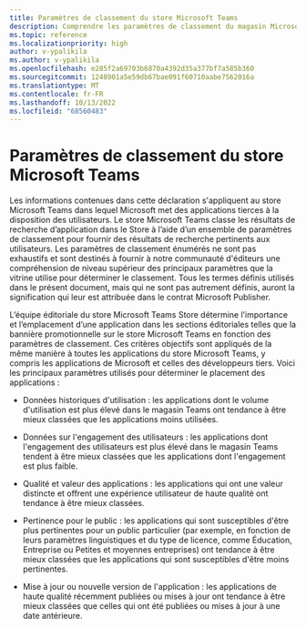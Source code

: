 ```yaml
---
title: Paramètres de classement du store Microsoft Teams
description: Comprendre les paramètres de classement du magasin Microsoft Teams, tels que l’utilisation historique et les données d’engagement des utilisateurs, la qualité et les valeurs des applications, la pertinence de l’audience, la mise à jour des applications.
ms.topic: reference
ms.localizationpriority: high
author: v-ypalikila
ms.author: v-ypalikila
ms.openlocfilehash: e285f2a69703b6870a4392d35a377bf7a585b360
ms.sourcegitcommit: 1248901a5e59db67bae091f60710aabe7562016a
ms.translationtype: MT
ms.contentlocale: fr-FR
ms.lasthandoff: 10/13/2022
ms.locfileid: "68560483"
---
```

# <a name="microsoft-teams-store-ranking-parameters"></a>Paramètres de classement du store Microsoft Teams

Les informations contenues dans cette déclaration s'appliquent au store Microsoft Teams dans lequel Microsoft met des applications tierces à la disposition des utilisateurs. Le store Microsoft Teams classe les résultats de recherche d’application dans le Store à l’aide d’un ensemble de paramètres de classement pour fournir des résultats de recherche pertinents aux utilisateurs. Les paramètres de classement énumérés ne sont pas exhaustifs et sont destinés à fournir à notre communauté d'éditeurs une compréhension de niveau supérieur des principaux paramètres que la vitrine utilise pour déterminer le classement. Tous les termes définis utilisés dans le présent document, mais qui ne sont pas autrement définis, auront la signification qui leur est attribuée dans le contrat Microsoft Publisher.

L’équipe éditoriale du store Microsoft Teams Store détermine l’importance et l’emplacement d’une application dans les sections éditoriales telles que la bannière promotionnelle sur le store Microsoft Teams en fonction des paramètres de classement. Ces critères objectifs sont appliqués de la même manière à toutes les applications du store Microsoft Teams, y compris les applications de Microsoft et celles des développeurs tiers. Voici les principaux paramètres utilisés pour déterminer le placement des applications :

* Données historiques d'utilisation : les applications dont le volume d'utilisation est plus élevé dans le magasin Teams ont tendance à être mieux classées que les applications moins utilisées.

* Données sur l'engagement des utilisateurs : les applications dont l'engagement des utilisateurs est plus élevé dans le magasin Teams tendent à être mieux classées que les applications dont l'engagement est plus faible.

* Qualité et valeur des applications : les applications qui ont une valeur distincte et offrent une expérience utilisateur de haute qualité ont tendance à être mieux classées.

* Pertinence pour le public : les applications qui sont susceptibles d'être plus pertinentes pour un public particulier (par exemple, en fonction de leurs paramètres linguistiques et du type de licence, comme Éducation, Entreprise ou Petites et moyennes entreprises) ont tendance à être mieux classées que les applications qui sont susceptibles d'être moins pertinentes.

* Mise à jour ou nouvelle version de l'application : les applications de haute qualité récemment publiées ou mises à jour ont tendance à être mieux classées que celles qui ont été publiées ou mises à jour à une date antérieure.
